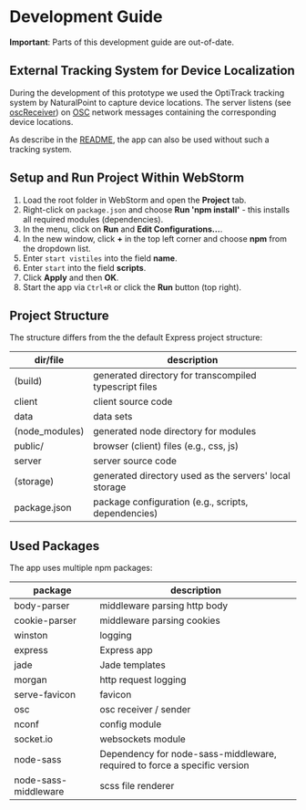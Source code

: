 # Development Guide

**Important**: Parts of this development guide are out-of-date.

## External Tracking System for Device Localization

During the development of this prototype we used the OptiTrack tracking system
by NaturalPoint to capture device locations. The server listens
(see [oscReceiver](server/utility/oscReceiver.ts)) on [OSC](http://opensoundcontrol.org/) network
messages containing the corresponding device locations.

As describe in the [README](README.md), the app can also be used without such a tracking
system.


## Setup and Run Project Within WebStorm

1. Load the root folder in WebStorm and open the **Project** tab.
2. Right-click on `package.json` and choose **Run 'npm install'** - this installs all required modules (dependencies).
3. In the menu, click on **Run** and **Edit Configurations...**.
4. In the new window, click **+** in the top left corner and choose **npm** from the dropdown list.
5. Enter `start vistiles` into the field **name**.
6. Enter `start` into the field **scripts**.
7. Click **Apply** and then **OK**.
8. Start the app via `Ctrl+R` or click the **Run** button (top right).


## Project Structure

The structure differs from the the default Express project structure:

| dir/file      | description  |
| ------------- | ------------ |
| (build)       | generated directory for transcompiled typescript files |
| client        | client source code |
| data          | data sets |
| (node_modules)| generated node directory for modules |
| public/       | browser (client) files (e.g., css, js) |
| server        | server source code |
| (storage)     | generated directory used as the servers' local storage |
| package.json  | package configuration (e.g., scripts, dependencies) |


## Used Packages

The app uses multiple npm packages:

| package       | description                  |
| ------------- | ---------------------------- |
| body-parser   | middleware parsing http body |
| cookie-parser | middleware parsing cookies   |
| winston       | logging                      |
| express       | Express app                  |
| jade          | Jade templates               |
| morgan        | http request logging         |
| serve-favicon | favicon                      |
| osc           | osc receiver / sender        |
| nconf         | config module                |
| socket.io     | websockets module            |
| node-sass     | Dependency for node-sass-middleware, required to force a specific version |
| node-sass-middleware | scss file renderer    |
